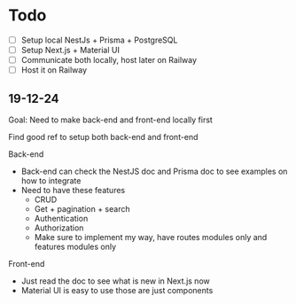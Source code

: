 # Todo
- [ ] Setup local NestJs + Prisma + PostgreSQL
- [ ] Setup Next.js + Material UI
- [ ] Communicate both locally, host later on Railway
- [ ] Host it on Railway

## 19-12-24

Goal: Need to make back-end and front-end locally first

Find good ref to setup both back-end and front-end

Back-end
- Back-end can check the NestJS doc and Prisma doc to see examples on how to integrate
- Need to have these features
  - CRUD
  - Get + pagination + search
  - Authentication
  - Authorization
  - Make sure to implement my way, have routes modules only and features modules only
 
Front-end
- Just read the doc to see what is new in Next.js now
- Material UI is easy to use those are just components
